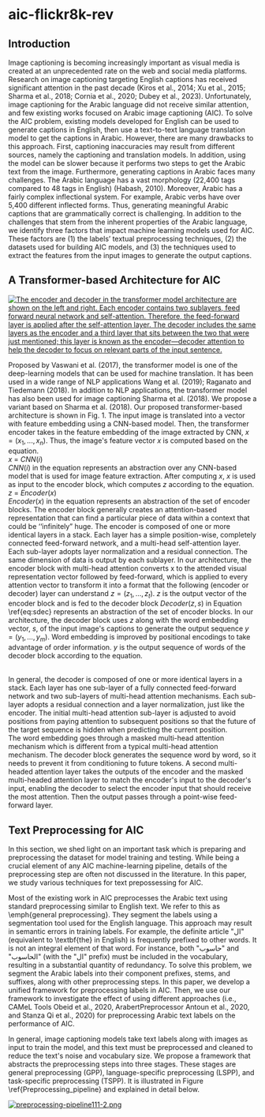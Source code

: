 # aic-flickr8k-rev
## Introduction
Image captioning is becoming increasingly important as visual media is created at an unprecedented rate on the web and social media platforms. Research on image captioning targeting English captions has received significant attention in the past decade (Kiros et al., 2014; Xu et al., 2015; Sharma et al., 2018; Cornia et al., 2020; Dubey et al., 2023). Unfortunately, image captioning for the Arabic language did not receive similar attention, and few existing works focused on Arabic image captioning (AIC). To solve the AIC problem, existing models developed for English can be used to generate captions in English, then use a text-to-text language translation model to get the captions in Arabic. However, there are many drawbacks to this approach. First, captioning inaccuracies may result from different sources, namely the captioning and translation models. In addition, using the model can be slower because it performs two steps to get the Arabic text from the image. Furthermore, generating captions in Arabic faces many challenges. The Arabic language has a vast morphology (22,400 tags compared to 48 tags in English) (Habash, 2010). Moreover, Arabic has a fairly complex inflectional system. For example, Arabic verbs have over 5,400 different inflected forms. Thus, generating meaningful Arabic captions that are grammatically correct is challenging. In addition to the challenges that stem from the inherent properties of the Arabic language, we identify three factors that impact machine learning models used for AIC. These factors are (1) the labels’ textual preprocessing techniques, (2) the datasets used for building AIC models, and (3) the techniques used to extract the features from the input images to generate the output captions.

## A Transformer-based Architecture for AIC
[![The encoder and decoder in the transformer model architecture are shown on the left and right. Each encoder contains two sublayers, feed forward neural network and self-attention. Therefore, the feed-forward layer is applied after the self-attention layer. The decoder includes the same layers as the encoder and a third layer that sits between the two that were just mentioned; this layer is known as the encoder—decoder attention to help the decoder to focus on relevant parts of the input sentence.](https://i.postimg.cc/htcynQyV/Transformer-Architecture2-1.png)](https://postimg.cc/jL3QQ2rj)

Proposed by Vaswani et al. (2017), the transformer model is one of the deep-learning models that can be used for machine translation. It has been used in a wide range of NLP applications Wang et al. (2019); Raganato and Tiedemann (2018). In addition to NLP applications, the transformer model has also been used for image captioning Sharma et al. (2018). We propose a variant based on Sharma et al. (2018).
Our proposed transformer-based architecture is shown in Fig. 1. The input image is translated into a vector with feature embedding using a CNN-based model. Then, the transformer encoder takes in the feature embedding of the image extracted by CNN, $x = (x_1,..., x_n)$. Thus, the image's feature vector $x$ is computed based on the equation.
\
   $x$ = $CNN(i)$
\
$CNN(i)$ in the equation represents an abstraction over any CNN-based model that is used for image feature extraction. 
After computing $x$, $x$ is used as input to the encoder block, which computes $z$ according to the equation.
$z$ = $Encoder(x)$
\
$Encoder(x)$ in the equation represents an abstraction of the set of encoder blocks. The encoder block generally creates an attention-based representation that can find a particular piece of data within a context that could be ‘‘infinitely” huge. The encoder is composed of one or more identical layers in a stack. Each layer has a simple position-wise, completely connected feed-forward network, and a multi-head self-attention layer. Each sub-layer adopts layer normalization and a residual connection. The same dimension of data is output by each sublayer. In our architecture, the encoder block with multi-head attention converts x to the attended visual representation vector followed by feed-forward, which is applied to every attention vector to transform it into a format that the following (encoder or decoder) layer can understand $z = (z_1, ..., z_t)$. $z$ is the output vector of the encoder block and is fed to the decoder block
$Decoder(z,s)$ in Equation \ref{eq:sdec} represents an abstraction of the set of encoder blocks. In our architecture, the decoder block uses $z$ along with the word embedding vector, $s$, of the input image's captions to generate the output sequence $y = (y_1,..., y_m)$. Word embedding is improved by positional encodings to take advantage of order information. $y$ is the output sequence of words of the decoder block according to the equation.

\
In general, the decoder is composed of one or more identical layers in a stack. Each layer has one sub-layer of a fully connected feed-forward network and two sub-layers of multi-head attention mechanisms. Each sub-layer adopts a residual connection and a layer normalization, just like the encoder. The initial multi-head attention sub-layer is adjusted to avoid positions from paying attention to subsequent positions so that the future of the target sequence is hidden when predicting the current position.
\
The word embedding goes through a masked multi-head attention mechanism which is different from a typical multi-head attention mechanism. The decoder block generates the sequence word by word, so it needs to prevent it from conditioning to future tokens. A second multi-headed attention layer takes the outputs of the encoder and the masked multi-headed attention layer to match the encoder's input to the decoder's input, enabling the decoder to select the encoder input that should receive the most attention. Then the output passes through a point-wise feed-forward layer.

## Text Preprocessing for AIC
In this section, we shed light on an important task which is preparing and preprocessing the dataset for model training and testing. While being a crucial element of any AIC machine-learning pipeline, details of the preprocessing step are often not discussed in the literature. In this paper, we study various techniques for text prepossessing for AIC.   

Most of the existing work in AIC preprocesses the Arabic text using standard preprocessing similar to English text. We refer to this as \emph{general preprocessing}. They segment the labels using a segmentation tool used for the English language. This approach may result in semantic errors in training labels. For example, the definite article "ال" (equivalent to \textbf{the} in English) is frequently prefixed to other words. It is not an integral element of that word. For instance, both "حاسوب" and "الحاسوب" (with the "ال" prefix) must be included in the vocabulary, resulting in a substantial quantity of redundancy. To solve this problem, we segment the Arabic labels into their component prefixes, stems, and suffixes, along with other preprocessing steps. In this paper, we develop a unified framework for preprocessing labels in AIC. Then, we use our framework to investigate the effect of using different approaches (i.e., CAMeL Tools Obeid et al., 2020, ArabertPreprocessor Antoun et al., 2020, and Stanza Qi et al., 2020) for preprocessing Arabic text labels on the performance of AIC.

In general, image captioning models take text labels along with images as input to train the model, and this text must be preprocessed and cleaned to reduce the text's noise and vocabulary size. We propose a framework that abstracts the preprocessing steps into three stages. These stages are general preprocessing (GPP), language-specific preprocessing (LSPP), and task-specific preprocessing (TSPP). It is illustrated in Figure \ref{Preprocessing_pipeline} and explained in detail below.

[![preprocessing-pipeline111-2.png](https://i.postimg.cc/3wpdZWhb/preprocessing-pipeline111-2.png)](https://postimg.cc/nsFFFFCv)
